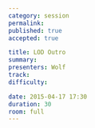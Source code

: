 ```yaml
---
category: session
permalink: 
published: true
accepted: true

title: LOD Outro
summary:
presenters: Wolf
track:
difficulty:

date: 2015-04-17 17:30
duration: 30
room: full
---
```


<!-- This is an empty session so it doesn't need visible content -->
